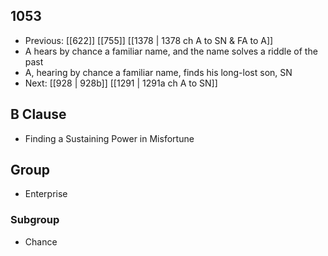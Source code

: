 ## 1053
- Previous: [[622]] [[755]] [[1378 | 1378 ch A to SN &amp; FA to A]] 
- A hears by chance a familiar name, and the name solves a riddle of the past
- A, hearing by chance a familiar name, finds his long-lost son, SN
- Next: [[928 | 928b]] [[1291 | 1291a ch A to SN]] 

## B Clause
- Finding a Sustaining Power in Misfortune

## Group
- Enterprise

### Subgroup
- Chance

